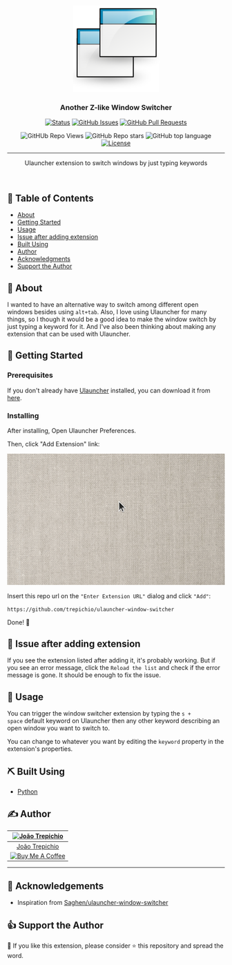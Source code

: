 <p align="center">
  <a href="" rel="noopener">
 <img width=200px height=200px src="./images/window_switcher.png" alt="Project logo"></a>
</p>

<h3 align="center">Another Z-like Window Switcher</h3>

<div align="center">

[![Status](https://img.shields.io/badge/status-active-success.svg)]()
[![GitHub Issues](https://img.shields.io/github/issues/trepichio/ulauncher-window-switcher.svg)](https://github.com/trepichio/ulauncher-window-switcher/issues)
[![GitHub Pull Requests](https://img.shields.io/github/issues-pr/trepichio/ulauncher-window-switcher.svg)](https://github.com/trepichio/ulauncher-window-switcher/pulls)

 ![GitHUb Repo Views](https://visitor-badge.glitch.me/badge?page_id=trepichio-ulauncher-window-switcher.visitor-badge)
 ![GitHub Repo stars](https://badgen.net/github/stars/trepichio/ulauncher-window-switcher)
 ![GitHub top language](https://img.shields.io/github/languages/top/trepichio/ulauncher-window-switcher?style=falt)
 [![License](https://img.shields.io/badge/license-MIT-blue.svg)](/LICENSE)

</div>

---

<p align="center"> Ulauncher extension to switch windows by just typing keywords</p>
    <br>
</p>

## 📝 Table of Contents

- [About](#about)
- [Getting Started](#getting_started)
- [Usage](#usage)
- [Issue after adding extension](#issue)
- [Built Using](#built_using)
- [Author](#author)
- [Acknowledgments](#acknowledgement)
- [Support the Author](#support_author)

## 🧐 About <a name = "about"></a>

I wanted to have an alternative way to switch among different open windows besides using <code>alt+tab</code>. Also, I love using Ulauncher for many things, so I though it would be a good idea to make the window switch by just typing a keyword for it. And I've also been thinking about making any extension that can be used with Ulauncher.

## 🏁 Getting Started <a name = "getting_started"></a>

### Prerequisites

If you don't already have [Ulauncher](https://ulauncher.io/) installed, you can download it from [here](https://ulauncher.io/#Download).

### Installing

After installing, Open Ulauncher Preferences.

Then, click "Add Extension" link:

![Installation steps](./images/install.gif)

Insert this repo url on the `"Enter Extension URL"` dialog and click `"Add"`:

```
https://github.com/trepichio/ulauncher-window-switcher
```

Done! 🎉


## 🔧 Issue after adding extension <a name = "issue"></a>

If you see the extension listed after adding it, it's probably working. But if you see an error message, click the `Reload the list` and check if the error message is gone. It should be enough to fix the issue.

## 🎈 Usage <a name="usage"></a>

You can trigger the window switcher extension by typing the <code>s + space</code> default keyword on Ulauncher then any other keyword describing an open window you want to switch to.

You can change to whatever you want by editing the `keyword` property in the extension's properties.

## ⛏️ Built Using <a name = "built_using"></a>

- [Python](https://www.python.org/)

## ✍️ Author <a name = "author"></a>

| [<img alt="João Trepichio" src="https://avatars2.githubusercontent.com/u/11396817?s=460&u=085712d4f1296e6ad0a220ae7c0ea5278a9c40ed&v=4" width="100">](https://trepichio.github.io) |
|:--------------------------------------------------:|
| [João Trepichio](https://trepichio.github.io)    |
| <a href="https://www.buymeacoffee.com/jtrepichio" target="_blank"><img src="https://cdn.buymeacoffee.com/buttons/v2/default-yellow.png" alt="Buy Me A Coffee" style="height: 60px !important;width: 217px !important;" ></a> |

----

## 🎉 Acknowledgements <a name = "acknowledgement"></a>

- Inspiration from [Saghen/ulauncher-window-switcher](https://github.com/Saghen/ulauncher-window-switcher)

## 👍 Support the Author <a name = "support_author"></a>
💙 If you like this extension, please consider ⭐️ this repository and spread the word.
